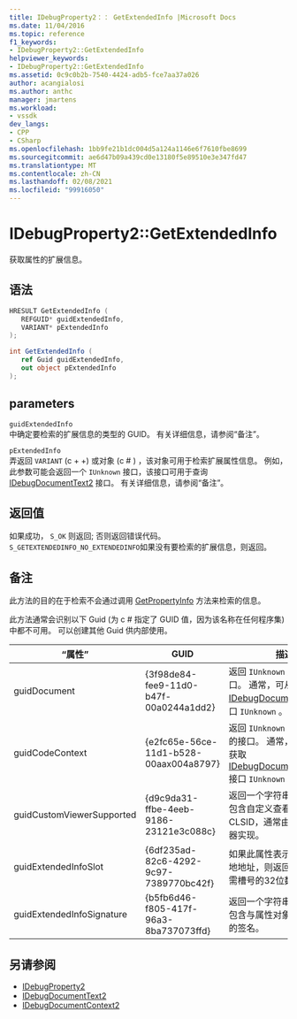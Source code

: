 ```yaml
---
title: IDebugProperty2：： GetExtendedInfo |Microsoft Docs
ms.date: 11/04/2016
ms.topic: reference
f1_keywords:
- IDebugProperty2::GetExtendedInfo
helpviewer_keywords:
- IDebugProperty2::GetExtendedInfo
ms.assetid: 0c9c0b2b-7540-4424-adb5-fce7aa37a026
author: acangialosi
ms.author: anthc
manager: jmartens
ms.workload:
- vssdk
dev_langs:
- CPP
- CSharp
ms.openlocfilehash: 1bb9fe21b1dc004d5a124a1146e6f7610fbe8699
ms.sourcegitcommit: ae6d47b09a439cd0e13180f5e89510e3e347fd47
ms.translationtype: MT
ms.contentlocale: zh-CN
ms.lasthandoff: 02/08/2021
ms.locfileid: "99916050"
---
```

# <a name="idebugproperty2getextendedinfo"></a>IDebugProperty2::GetExtendedInfo
获取属性的扩展信息。

## <a name="syntax"></a>语法

```cpp
HRESULT GetExtendedInfo ( 
   REFGUID* guidExtendedInfo,
   VARIANT* pExtendedInfo
);
```

```csharp
int GetExtendedInfo ( 
   ref Guid guidExtendedInfo,
   out object pExtendedInfo
);
```

## <a name="parameters"></a>parameters
`guidExtendedInfo`\
中确定要检索的扩展信息的类型的 GUID。 有关详细信息，请参阅“备注”。

`pExtendedInfo`\
弄返回 `VARIANT` (c + +) 或对象 (c # ) ，该对象可用于检索扩展属性信息。 例如，此参数可能会返回一个 `IUnknown` 接口，该接口可用于查询 [IDebugDocumentText2](../../../extensibility/debugger/reference/idebugdocumenttext2.md) 接口。 有关详细信息，请参阅“备注”。

## <a name="return-value"></a>返回值
 如果成功， `S_OK` 则返回; 否则返回错误代码。 `S_GETEXTENDEDINFO_NO_EXTENDEDINFO`如果没有要检索的扩展信息，则返回。

## <a name="remarks"></a>备注
 此方法的目的在于检索不会通过调用 [GetPropertyInfo](../../../extensibility/debugger/reference/idebugproperty2-getpropertyinfo.md) 方法来检索的信息。

 此方法通常会识别以下 Guid (为 c # 指定了 GUID 值，因为该名称在任何程序集) 中都不可用。 可以创建其他 Guid 供内部使用。

|“属性”|GUID|描述|
|----------|----------|-----------------|
|guidDocument|{3f98de84-fee9-11d0-b47f-00a0244a1dd2}|返回 `IUnknown` 文档的接口。 通常，可从此接口获取 [IDebugDocumentText2](../../../extensibility/debugger/reference/idebugdocumenttext2.md) 接口 `IUnknown` 。|
|guidCodeContext|{e2fc65e-56ce-11d1-b528-00aax004a8797}|返回 `IUnknown` 文档上下文的接口。 通常，可从此接口获取 [IDebugDocumentContext2](../../../extensibility/debugger/reference/idebugdocumentcontext2.md) 接口 `IUnknown` 。|
|guidCustomViewerSupported|{d9c9da31-ffbe-4eeb-9186-23121e3c088c}|返回一个字符串，该字符串包含自定义查看器的 CLSID，通常由表达式计算器实现。|
|guidExtendedInfoSlot|{6df235ad-82c6-4292-9c97-7389770bc42f}|如果此属性表示托管代码本地地址，则返回一个表示所需槽号的32位数字。|
|guidExtendedInfoSignature|{b5fb6d46-f805-417f-96a3-8ba737073ffd}|返回一个字符串，该字符串包含与属性对象关联的变量的签名。|

## <a name="see-also"></a>另请参阅
- [IDebugProperty2](../../../extensibility/debugger/reference/idebugproperty2.md)
- [IDebugDocumentText2](../../../extensibility/debugger/reference/idebugdocumenttext2.md)
- [IDebugDocumentContext2](../../../extensibility/debugger/reference/idebugdocumentcontext2.md)
